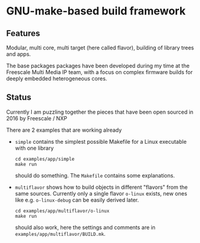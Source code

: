# GNU-make-based build framework

## Features

Modular, multi core, multi target (here called flavor), building of library trees and apps.

The base packages packages have been developed during my time at the Freescale Multi Media IP team,
with a focus on complex firmware builds for deeply embedded heterogeneous cores.

## Status

Currently I am puzzling together the pieces that have been open sourced in 2016 by Freescale / NXP

There are 2 examples that are working already

- `simple` contains the simplest possible Makefile for a Linux executable with one library
  ````
  cd examples/app/simple
  make run
  ````
  should do something. The `Makefile` contains some explanations.

- `multiflavor` shows how to build objects in different "flavors" from the same sources.
  Currently only a single flavor `o-linux` exists, new ones like e.g. `o-linux-debug` can be easily
  derived later.
  ````
  cd examples/app/multiflavor/o-linux
  make run
  ````
  should also work, here the settings and comments are in `examples/app/multiflavor/BUILD.mk`.

